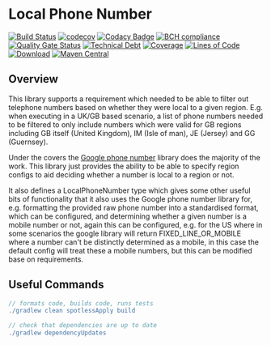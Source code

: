 # Local Phone Number

[![Build Status](https://travis-ci.org/michaelruocco/local-phone-number.svg?branch=master)](https://travis-ci.org/michaelruocco/local-phone-number)
[![codecov](https://codecov.io/gh/michaelruocco/local-phone-number/branch/master/graph/badge.svg)](https://codecov.io/gh/michaelruocco/local-phone-number)
[![Codacy Badge](https://app.codacy.com/project/badge/Grade/447cdab4470148eda31695b1c5e8e957)](https://www.codacy.com/manual/michaelruocco/local-phone-number?utm_source=github.com&amp;utm_medium=referral&amp;utm_content=michaelruocco/local-phone-number&amp;utm_campaign=Badge_Grade)
[![BCH compliance](https://bettercodehub.com/edge/badge/michaelruocco/local-phone-number?branch=master)](https://bettercodehub.com/)
[![Quality Gate Status](https://sonarcloud.io/api/project_badges/measure?project=michaelruocco_local-phone-number&metric=alert_status)](https://sonarcloud.io/dashboard?id=michaelruocco_local-phone-number)
[![Technical Debt](https://sonarcloud.io/api/project_badges/measure?project=michaelruocco_local-phone-number&metric=sqale_index)](https://sonarcloud.io/dashboard?id=michaelruocco_local-phone-number)
[![Coverage](https://sonarcloud.io/api/project_badges/measure?project=michaelruocco_local-phone-number&metric=coverage)](https://sonarcloud.io/dashboard?id=michaelruocco_local-phone-number)
[![Lines of Code](https://sonarcloud.io/api/project_badges/measure?project=michaelruocco_local-phone-number&metric=ncloc)](https://sonarcloud.io/dashboard?id=michaelruocco_local-phone-number)
[![Download](https://api.bintray.com/packages/michaelruocco/maven/local-phone-number/images/download.svg)](https://bintray.com/michaelruocco/maven/local-phone-number/_latestVersion)
[![Maven Central](https://img.shields.io/maven-central/v/com.github.michaelruocco/local-phone-number.svg?label=Maven%20Central)](https://search.maven.org/search?q=g:%22com.github.michaelruocco%22%20AND%20a:%22local-phone-number%22)

## Overview

This library supports a requirement which needed to be able to filter out telephone
numbers based on whether they were local to a given region. E.g. when executing in a UK/GB based
scenario, a list of phone numbers needed to be filtered to only include numbers which were valid
for GB regions including GB itself (United Kingdom), IM (Isle of man), JE (Jersey) and GG (Guernsey).

Under the covers the [Google phone number](https://github.com/google/libphonenumber) library does
the majority of the work. This library just provides the ability to be able to specify region configs
to aid deciding whether a number is local to a region or not.

It also defines a LocalPhoneNumber type which gives some other useful bits of functionality that it
also uses the Google phone number library for, e.g. formatting the provided raw phone number into a
standardised format, which can be configured, and determining whether a given number is a mobile number or
not, again this can be configured, e.g. for the US where in some scenarios the google library will return
FIXED_LINE_OR_MOBILE where a number can't be distinctly determined as a mobile, in this case the default
config will treat these a mobile numbers, but this can be modified base on requirements.

## Useful Commands

```gradle
// formats code, builds code, runs tests
./gradlew clean spotlessApply build
```

```gradle
// check that dependencies are up to date
./gradlew dependencyUpdates
```